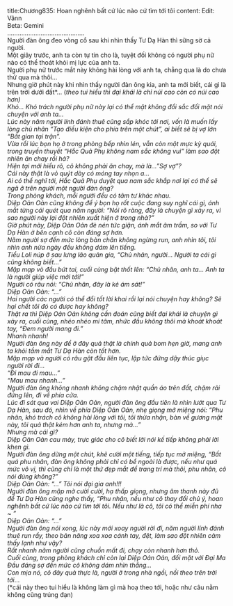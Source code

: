 title:Chương835: Hoan nghênh bất cứ lúc nào cứ tìm tới tôi
content:
Edit: Vânn<br>Beta: Gemini<br>……………………………………..<br>Người đàn ông đeo vòng cổ sau khi nhìn thấy Tư Dạ Hàn thì sững sờ cả người.<br>Một giây trước, anh ta còn tự tin cho là, tuyệt đối không có người phụ nữ nào có thể thoát khỏi mị lực của anh ta.<br>Người phụ nữ trước mắt này không hài lòng với anh ta, chẳng qua là do chưa thử qua mà thôi…<br>Nhưng giờ phút này khi nhìn thấy người đàn ông kia, anh ta mới biết, cái gì là trên trời dưới đất*… (*theo tui hiểu thì đại khái là chỉ núi cao còn có núi cao hơn)<br>Khó… Khó trách người phụ nữ này lại có thể mặt không đổi sắc đối mặt nói chuyện với anh ta…<br>Lúc này năm người lính đánh thuê cũng sắp khóc tới nơi, vốn là muốn lấy lòng chủ nhân “Tạo điều kiện cho phía trên một chút”, ai biết sẽ bị vợ lớn “Bắt gian tại trận”.<br>Vừa rồi lúc bọn họ ở trong phòng bếp nhìn lén, vẫn còn một mực kỳ quái, trong truyền thuyết “Hắc Quả Phụ không nam sắc không vui” làm sao đột nhiên ăn chay rồi hả?<br>Hiện tại mới hiểu rõ, cô không phải ăn chay, mà là…”Sợ vợ”?<br>Cái này thật là vỏ quýt dày có móng tay nhọn a…<br>Ai có thể nghĩ tới, Hắc Quả Phụ duyệt qua nam sắc khắp nơi lại có thể sẽ ngã ở trên người một người đàn ông?<br>Trong phòng khách, mỗi người đều có tâm tư khác nhau.<br>Diệp Oản Oản cũng không để ý bọn họ rốt cuộc đang suy nghĩ cái gì, ánh mắt từng cái quét qua năm người: “Nói rõ ràng, đây là chuyện gì xảy ra, vì sao người này lại đột nhiên xuất hiện ở trong nhà?”<br>Giờ phút này, Diệp Oản Oản đè nén tức giận, ánh mắt âm trầm, so với Tư Dạ Hàn ở bên cạnh cô còn đáng sợ hơn.<br>Năm người sợ đến mức lòng bàn chân không ngừng run, anh nhìn tôi, tôi nhìn anh nửa ngày đều không dám lên tiếng.<br>Tiểu Loli núp ở sau lưng lão quản gia, “Chủ nhân, người… Người ta cái gì cũng không biết…”<br>Mập mạp vò đầu bứt tai, cuối cùng bật thốt lên: “Chủ nhân, anh ta… Anh ta là người giúp việc mới tới!”<br>Người có râu nói: “Chủ nhân, đây là kẻ ám sát!”<br>Diệp Oản Oản: “…”<br>Hai người các người có thể đổi tốt lời khai rồi lại nói chuyện hay không? Sẽ hại chết tôi đó có được hay không?<br>Thật ra thì Diệp Oản Oản không cần đoán cũng biết đại khái là chuyện gì xảy ra, cuối cùng, nhéo nhéo mi tâm, nhức đầu không thôi mà khoát khoát tay, “Đem người mang đi.”<br>Nhanh nhanh!<br>Người đàn ông này để ở đây quả thật là chính quả bom hẹn giờ, mang anh ta khỏi tầm mắt Tư Dạ Hàn còn tốt hơn.<br>Mập mạp và người có râu gật đầu liên tục, lập tức đứng dậy thúc giục người rời đi…<br>“Đi mau đi mau…”<br>“Mau mau nhanh…”<br>Người đàn ông không nhanh không chậm nhặt quần áo trên đất, chậm rãi đứng lên, đi về phía cửa.<br>Lúc đi sát qua vai Diệp Oản Oản, người đàn ông đầu tiên là nhìn lướt qua Tư Dạ Hàn, sau đó, nhìn về phía Diệp Oản Oản, nhẹ giọng mở miệng nói: “Phu nhân, khó trách cô không hài lòng với tôi, tôi thừa nhận, bàn về gương mặt này, tôi quả thật kém hơn anh ta, nhưng mà…”<br>Nhưng mà cái gì?<br>Diệp Oản Oản cau mày, trực giác cho cô biết lời nói kế tiếp không phải lời khen gì.<br>Người đàn ông dừng một chút, khẽ cười một tiếng, tiếp tục mở miệng, “Bất quá phu nhân, đàn ông không phải chỉ có bề ngoài là được, nếu như quá mức vô vị, thì cũng chỉ là một thứ đẹp mắt để trang trí mà thôi, phu nhân, cô nói đúng không?”<br>Diệp Oản Oản: “…” Tôi nói đại gia anh!!!<br>Người đàn ông mập mờ cười cười, hạ thấp giọng, nhưng âm thanh này đủ để Tư Dạ Hàn cũng nghe thấy, “Phu nhân, nếu như cô thay đổi chủ ý, hoan nghênh bất cứ lúc nào cứ tìm tới tôi. Nếu như là cô, tôi có thể miễn phí nha ~ ”<br>Diệp Oản Oản: “…”<br>Người đàn ông nói xong, lúc này mới xoay người rời đi, năm người lính đánh thuê run rẩy, theo bản năng xoa xoa cánh tay, đệt, làm sao đột nhiên cảm thấy lạnh như vậy?<br>Rất nhanh năm người cũng chuồn mất đi, chạy còn nhanh hơn thỏ.<br>Cuối cùng, trong phòng khách chỉ còn lại Diệp Oản Oản, đối mặt với Đại Ma Đầu đáng sợ đến mức cô không dám nhìn thẳng…<br>Con mịa nó, cô đây quả thực là, người ở trong nhà ngồi, nồi theo trên trời tới*…<br>(*cái này theo tui hiểu là không làm gì mà hoạ theo tới, hoặc như câu nằm không cũng trúng đạn)